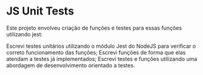 # JS Unit Tests

Este projeto envolveu criação de funções e testes para essas funções utilizando jest:

Escrevi testes unitários utilizando o módulo Jest do NodeJS para verificar o correto funcionamento das funções;
Escrevi funções de forma que elas atendam a testes já implementados;
Escrevi testes e funções utilizando uma abordagem de desenvolvimento orientado a testes.
